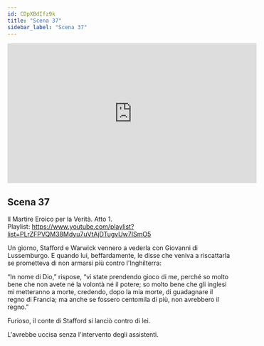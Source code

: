 ```yaml
---
id: CDpXBdIfz9k
title: "Scena 37"
sidebar_label: "Scena 37"
---
```


<div class="video-float-container">
  <iframe
    width="560"
    height="315"
    src="https://www.youtube.com/embed/CDpXBdIfz9k"
    title="YouTube video player"
    frameborder="0"
    allow="accelerometer; autoplay; clipboard-write; encrypted-media; gyroscope; picture-in-picture; web-share"
    referrerpolicy="strict-origin-when-cross-origin"
    allowfullscreen
  ></iframe>
</div>

## Scena 37

Il Martire Eroico per la Verità. Atto 1.   
Playlist: https://www.youtube.com/playlist?list=PLrZFPVQM38Mdyu7uVtAjDTugvUw7ISmO5 

Un giorno, Stafford e Warwick vennero a vederla con Giovanni di Lussemburgo. E quando lui, beffardamente, le disse che veniva a riscattarla se prometteva di non armarsi più contro l'Inghilterra:

“In nome di Dio,” rispose, “vi state prendendo gioco di me, perché so molto bene che non avete né la volontà né il potere; so molto bene che gli inglesi mi metteranno a morte, credendo, dopo la mia morte, di guadagnare il regno di Francia; ma anche se fossero centomila di più, non avrebbero il regno."

Furioso, il conte di Stafford si lanciò contro di lei.

L'avrebbe uccisa senza l'intervento degli assistenti.
